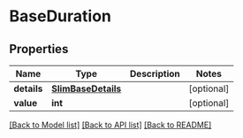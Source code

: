 # BaseDuration


## Properties
Name | Type | Description | Notes
------------ | ------------- | ------------- | -------------
**details** | [**SlimBaseDetails**](SlimBaseDetails.md) |  | [optional] 
**value** | **int** |  | [optional] 

[[Back to Model list]](../README.md#documentation-for-models) [[Back to API list]](../README.md#documentation-for-api-endpoints) [[Back to README]](../README.md)


